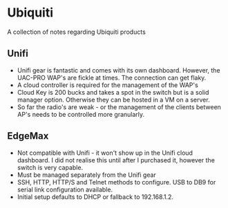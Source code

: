 # Ubiquiti 

A collection of notes regarding Ubiquiti products

## Unifi

- Unifi gear is fantastic and comes with its own dashboard. However, the UAC-PRO WAP's are fickle at times. The connection can get flaky.
- A cloud controller is required for the management of the WAP's
- Cloud Key is 200 bucks and takes a spot in the switch but is a solid manager option. Otherwise they can be hosted in a VM on a server.
- So far the radio's are weak - or the management of the clients between AP's needs to be controlled more granularly. 

## EdgeMax

- Not compatible with Unifi - it won't show up in the Unifi cloud dashboard. I did not realise this until after I purchased it, however the switch is very capable.
- Must be managed separately from the Unifi gear
- SSH, HTTP, HTTP/S and Telnet methods to configure. USB to DB9 for serial link configuration available.
- Initial setup defaults to DHCP or fallback to 192.168.1.2.

